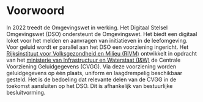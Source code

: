 # Voorwoord

In 2022 treedt de Omgevingswet in werking. Het Digitaal Stelsel Omgevingswet (DSO) ondersteunt de Omgevingswet. Het biedt een digitaal loket voor het melden en aanvragen van initiatieven in de leefomgeving. Voor geluid wordt er parallel aan het DSO een voorziening ingericht. Het [Rijksinstituut voor Volksgezondheid en Milieu (RIVM)](https://www.rivm.nl) ontwikkelt in opdracht van het [ministerie van Infrastructuur en Waterstaat (I&W)](https://www.rijksoverheid.nl/ministeries/ministerie-van-infrastructuur-en-waterstaat) de Centrale Voorziening Geluidgegevens (CVGG). Via deze voorziening worden geluidgegevens op één plaats, uniform en laagdrempelig beschikbaar gesteld. 
Het is de bedoeling dat relevante delen van de CVGG in de toekomst aansluiten op het DSO. Dit is afhankelijk van bestuurlijke besluitvorming.
